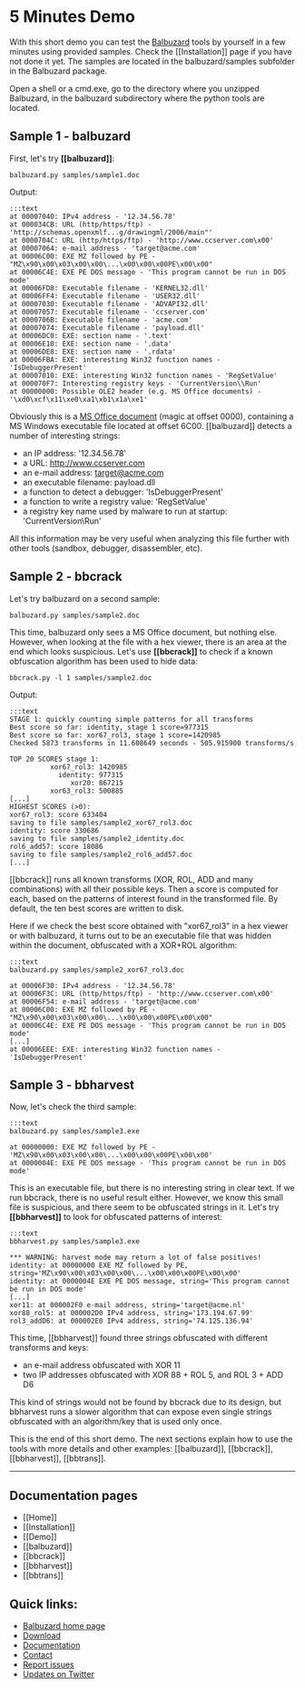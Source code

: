 5 Minutes Demo
==============

With this short demo you can test the [Balbuzard](http://www.decalage.info/python/balbuzard) tools by yourself in a few minutes using provided samples. Check the [[Installation]] page if you have not done it yet. The samples are located in the balbuzard/samples subfolder in the Balbuzard package.

Open a shell or a cmd.exe, go to the directory where you unzipped Balbuzard, in the balbuzard subdirectory where the python tools are located. 


Sample 1 - balbuzard
--------------------

First, let's try **[[balbuzard]]**:

	balbuzard.py samples/sample1.doc

Output:

	:::text
	at 00007040: IPv4 address - '12.34.56.78'
	at 000034CB: URL (http/https/ftp) - 'http://schemas.openxmlf...g/drawingml/2006/main"'
	at 0000704C: URL (http/https/ftp) - 'http://www.ccserver.com\x00'
	at 00007064: e-mail address - 'target@acme.com'
	at 00006C00: EXE MZ followed by PE - "MZ\x90\x00\x03\x00\x00\...\x00\x00\x00PE\x00\x00"
	at 00006C4E: EXE PE DOS message - 'This program cannot be run in DOS mode'
	at 00006FD8: Executable filename - 'KERNEL32.dll'
	at 00006FF4: Executable filename - 'USER32.dll'
	at 00007030: Executable filename - 'ADVAPI32.dll'
	at 00007057: Executable filename - 'ccserver.com'
	at 0000706B: Executable filename - 'acme.com'
	at 00007074: Executable filename - 'payload.dll'
	at 00006DC0: EXE: section name - '.text'
	at 00006E10: EXE: section name - '.data'
	at 00006DE8: EXE: section name - '.rdata'
	at 00006FBA: EXE: interesting Win32 function names - 'IsDebuggerPresent'
	at 00007010: EXE: interesting Win32 function names - 'RegSetValue'
	at 000070F7: Interesting registry keys - 'CurrentVersion\\Run'
	at 00000000: Possible OLE2 header (e.g. MS Office documents) - '\xd0\xcf\x11\xe0\xa1\xb1\x1a\xe1'


Obviously this is a [MS Office document](http://www.decalage.info/file_formats_security/office) (magic at offset 0000), containing a MS Windows executable file located at offset 6C00. [[balbuzard]] detects a number of interesting strings:

- an IP address: '12.34.56.78'
- a URL: http://www.ccserver.com
- an e-mail address: target@acme.com
- an executable filename: payload.dll
- a function to detect a debugger: 'IsDebuggerPresent'
- a function to write a registry value: 'RegSetValue'
- a registry key name used by malware to run at startup: 'CurrentVersion\\Run'

All this information may be very useful when analyzing this file further with other tools (sandbox, debugger, disassembler, etc).


Sample 2 - bbcrack
------------------

Let's try balbuzard on a second sample:

	balbuzard.py samples/sample2.doc

This time, balbuzard only sees a MS Office document, but nothing else. However, when looking at the file with a hex viewer, there is an area at the end which looks suspicious. Let's use **[[bbcrack]]** to check if a known obfuscation algorithm has been used to hide data:

	bbcrack.py -l 1 samples/sample2.doc

Output:

	:::text
	STAGE 1: quickly counting simple patterns for all transforms
	Best score so far: identity, stage 1 score=977315
	Best score so far: xor67_rol3, stage 1 score=1420985
	Checked 5873 transforms in 11.608649 seconds - 505.915900 transforms/s
	
	TOP 20 SCORES stage 1:
	          xor67_rol3: 1420985
	            identity: 977315
	               xor20: 867215
	          xor63_rol3: 500885
	[...]
	HIGHEST SCORES (>0):
	xor67_rol3: score 633404
	saving to file samples/sample2_xor67_rol3.doc
	identity: score 330686
	saving to file samples/sample2_identity.doc
	rol6_add57: score 18086
	saving to file samples/sample2_rol6_add57.doc
	[...]

[[bbcrack]] runs all known transforms (XOR, ROL, ADD and many combinations) with all their possible keys. Then a score is computed for each, based on the patterns of interest found in the transformed file. By default, the ten best scores are written to disk.

Here if we check the best score obtained with "xor67_rol3" in a hex viewer or with balbuzard, it turns out to be an executable file that was hidden within the document, obfuscated with a XOR+ROL algorithm:

	:::text
	balbuzard.py samples/sample2_xor67_rol3.doc

	at 00006F30: IPv4 address - '12.34.56.78'
	at 00006F3C: URL (http/https/ftp) - 'http://www.ccserver.com\x00'
	at 00006F54: e-mail address - 'target@acme.com'
	at 00006C00: EXE MZ followed by PE - "MZ\x90\x00\x03\x00\x00\...\x00\x00\x00PE\x00\x00"
	at 00006C4E: EXE PE DOS message - 'This program cannot be run in DOS mode'
	[...]
	at 00006EEE: EXE: interesting Win32 function names - 'IsDebuggerPresent'


Sample 3 - bbharvest
--------------------

Now, let's check the third sample:

	:::text
	balbuzard.py samples/sample3.exe

	at 00000000: EXE MZ followed by PE - 'MZ\x90\x00\x03\x00\x00\...\x00\x00\x00PE\x00\x00'
	at 0000004E: EXE PE DOS message - 'This program cannot be run in DOS mode'

This is an executable file, but there is no interesting string in clear text. If we run bbcrack, there is no useful result either. However, we know this small file is suspicious, and there seem to be obfuscated strings in it. Let's try **[[bbharvest]]** to look for obfuscated patterns of interest:

	:::text
	bbharvest.py samples/sample3.exe

	*** WARNING: harvest mode may return a lot of false positives!
	identity: at 00000000 EXE MZ followed by PE, string='MZ\x90\x00\x03\x00\x00\...\x00\x00\x00PE\x00\x00'
	identity: at 0000004E EXE PE DOS message, string='This program cannot be run in DOS mode'
	[...]
	xor11: at 000002F0 e-mail address, string='target@acme.nl'
	xor88_rol5: at 000002D0 IPv4 address, string='173.194.67.99'
	rol3_addD6: at 000002E0 IPv4 address, string='74.125.136.94'

This time, [[bbharvest]] found three strings obfuscated with different transforms and keys:

- an e-mail address obfuscated with XOR 11
- two IP addresses obfuscated with XOR 88 + ROL 5, and ROL 3 + ADD D6

This kind of strings would not be found by bbcrack due to its design, but bbharvest runs a slower algorithm that can expose even single strings obfuscated with an algorithm/key that is used only once.

This is the end of this short demo. The next sections explain how to use the tools with more details and other examples: [[balbuzard]], [[bbcrack]], [[bbharvest]], [[bbtrans]].


----------


## Documentation pages

- [[Home]]
- [[Installation]]
- [[Demo]]
- [[balbuzard]]
- [[bbcrack]]
- [[bbharvest]]
- [[bbtrans]]

## Quick links: 

- [Balbuzard home page](http://www.decalage.info/python/balbuzard)
- [Download](http://bitbucket.org/decalage/balbuzard/downloads) 
- [Documentation](https://bitbucket.org/decalage/balbuzard/wiki) 
- [Contact](http://www.decalage.info/contact) 
- [Report issues](https://bitbucket.org/decalage/balbuzard/issues?status=new&status=open) 
- [Updates on Twitter](https://twitter.com/decalage2)
